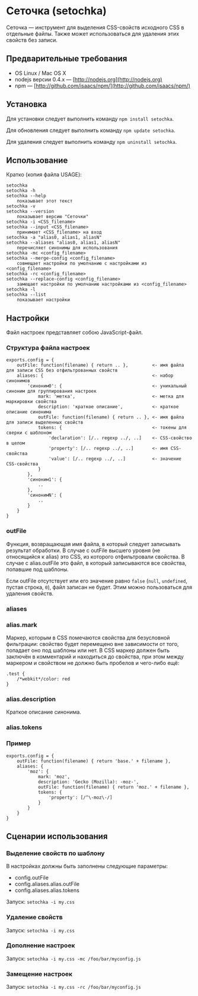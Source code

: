 # Сеточка (setochka)

Сеточка&nbsp;— инструмент для выделения CSS-свойств исходного CSS в отдельные файлы. Также может использоваться для удаления этих свойств без записи.

## Предварительные требования

* OS Linux / Mac OS X
* nodejs версии 0.4.x&nbsp;— [http://nodejs.org](http://nodejs.org)
* npm&nbsp;— [http://github.com/isaacs/npm/](http://github.com/isaacs/npm/)

## Установка

Для установки следует выполнить команду `npm install setochka`.

Для обновления следует выполнить команду `npm update setochka`.

Для удаления следует выполнить команду `npm uninstall setochka`.

## Использование

Кратко (копия файла USAGE):

    setochka
    setochka -h
    setochka --help
        показывает этот текст
    setochka -v
    setochka --version
        показывает версию "Сеточки"
    setochka -i <CSS_filename>
    setochka --input <CSS_filename>
        принимает <CSS_filename> на вход
    setochka -a "alias0, alias1, aliasN"
    setochka --aliases "alias0, alias1, aliasN"
        перечисляет синонимы для использования
    setochka -mc <config_filename>
    setochka --merge-config <config_filename>
        совмещает настройки по умолчанию с настройками из <config_filename>
    setochka -rc <config_filename>
    setochka --replace-config <config_filename>
        замещает настройки по умолчанию настройками из <config_filename>
    setochka -l
    setochka --list
        показывает настройки

## Настройки

Файл настроек представляет собою JavaScript-файл.

### Структура файла настроек

    exports.config = {
        outFile: function(filename) { return .. },         <- имя файла для записи CSS без отфильтрованных свойств
        aliases: {                                         <- набор синонимов
            'синоним0': {                                  <- уникальный синоним для группирования настроек
                mark: 'метка',                             <- метка для маркировки свойства
                description: 'краткое описание',           <- краткое описание синонима
                outFile: function(filename) { return .. }, <- имя файла для записи выделенных свойств
                tokens: {                                  <- токены для сверки с шаблоном
                    'declaration': [/.. regexp ../, ..]    <- CSS-свойство в целом
                    'property': [/.. regexp ../, ..]       <- имя CSS-свойства
                    'value': [/.. regexp ../, ..]          <- значение CSS-свойства
                }
            },
            'синоним1': {
                ..
            },
            'синонимN': {
                ..
            }
        }
    }
### outFile

Функция, возвращающая имя файла, в который следует записывать результат обработки. В случае с outFile высшего уровня (не относящийся к alias) это CSS, из которого отфильтровали свойства. В случае с alias.outFile это файл, в который записываются все свойства, попавшие под шаблоны.

Если outFile отсутствует или его значение равно `false` (`null`, `undefined`, пустая строка, `0`), файл записан не будет. Этим можно пользоваться для удаления свойств.

### aliases

### alias.mark

Маркер, которым в CSS помечаются свойства для безусловной фильтрации: свойство будет перемещено вне зависимости от того, попадает оно под шаблоны или нет. В CSS маркер должен быть заключён в комментарий и находиться до свойства, при этом между маркером и свойством не должно быть пробелов и чего-либо ещё:

    .test {
        /*webkit*/color: red
    }

### alias.description

Краткое описание синонима.

### alias.tokens

### Пример

    exports.config = {
        outFile: function(filename) { return 'base.' + filename },
        aliases: {
            'moz': {
                mark: 'moz',
                description: 'Gecko (Mozilla): -moz-',
                outFile: function(filename) { return 'moz.' + filename },
                tokens: {
                    'property': [/^\-moz\-/]
                }
            }
        }
    }

## Сценарии использования

### Выделение свойств по шаблону

В настройках должны быть заполнены следующие параметры:

* config.outFile
* config.aliases.alias.outFile
* config.aliases.alias.tokens

Запуск: `setochka -i my.css`

### Удаление свойств

Запуск: `setochka -i my.css`

### Дополнение настроек

Запуск: `setochka -i my.css -mc /foo/bar/myconfig.js`

### Замещение настроек

Запуск: `setochka -i my.css -rc /foo/bar/myconfig.js`
